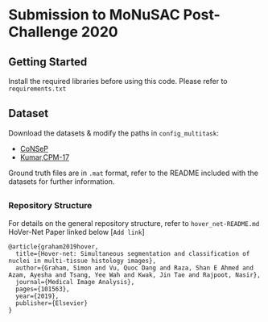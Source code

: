 # Submission to MoNuSAC Post-Challenge 2020






## Getting Started

Install the required libraries before using this code. Please refer to `requirements.txt`


## Dataset
Download the datasets & modify the paths in `config_multitask`:
- [CoNSeP](https://warwick.ac.uk/fac/sci/dcs/research/tia/data/hovernet/)
- [Kumar,CPM-17](https://drive.google.com/open?id=1l55cv3DuY-f7-JotDN7N5nbNnjbLWchK)

Ground truth files are in `.mat` format, refer to the README included with the datasets for further information.

## 

### Repository Structure 
For details on the general repository structure, refer to `hover_net-README.md` 
HoVer-Net Paper linked below [`Add link`]
```
@article{graham2019hover,
  title={Hover-net: Simultaneous segmentation and classification of nuclei in multi-tissue histology images},
  author={Graham, Simon and Vu, Quoc Dang and Raza, Shan E Ahmed and Azam, Ayesha and Tsang, Yee Wah and Kwak, Jin Tae and Rajpoot, Nasir},
  journal={Medical Image Analysis},
  pages={101563},
  year={2019},
  publisher={Elsevier}
}
```